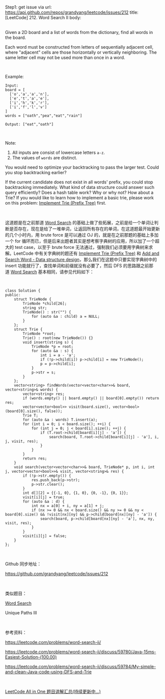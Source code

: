 Step1: get issue via url: https://api.github.com/repos/grandyang/leetcode/issues/212 
 title:[LeetCode] 212. Word Search II 
 body:  
  

Given a 2D board and a list of words from the dictionary, find all words in the board.

Each word must be constructed from letters of sequentially adjacent cell, where "adjacent" cells are those horizontally or vertically neighboring. The same letter cell may not be used more than once in a word.

 

Example:
    
    
    Input: 
    board = [
      ['o','a','a','n'],
      ['e','t','a','e'],
      ['i','h','k','r'],
      ['i','f','l','v']
    ]
    words = ["oath","pea","eat","rain"]
    
    Output: ["eat","oath"]
    

 

Note:

  1. All inputs are consist of lowercase letters `a-z`.
  2. The values of `words` are distinct.



You would need to optimize your backtracking to pass the larger test. Could you stop backtracking earlier?

If the current candidate does not exist in all words' prefix, you could stop backtracking immediately. What kind of data structure could answer such query efficiently? Does a hash table work? Why or why not? How about a Trie? If you would like to learn how to implement a basic trie, please work on this problem: [Implement Trie (Prefix Tree)](https://leetcode.com/problems/implement-trie-prefix-tree/) first.

 

这道题是在之前那道 [Word Search](http://www.cnblogs.com/grandyang/p/4332313.html) 的基础上做了些拓展，之前是给一个单词让判断是否存在，现在是给了一堆单词，让返回所有存在的单词，在这道题最开始更新的几个小时内，用 brute force 是可以通过 OJ 的，就是在之前那题的基础上多加一个 for 循环而已，但是后来出题者其实是想考察字典树的应用，所以加了一个超大的 test case，以至于 brute force 无法通过，强制我们必须要用字典树来求解。LeetCode 中有关字典树的题还有 [Implement Trie (Prefix Tree)](http://www.cnblogs.com/grandyang/p/4491665.html) 和 [Add and Search Word - Data structure design](http://www.cnblogs.com/grandyang/p/4507286.html)，那么我们在这题中只要实现字典树中的 insert 功能就行了，查找单词和前缀就没有必要了，然后 DFS 的思路跟之前那道 [Word Search](http://www.cnblogs.com/grandyang/p/4332313.html) 基本相同，请参见代码如下：

 
    
    
    class Solution {
    public:
        struct TrieNode {
            TrieNode *child[26];
            string str;
            TrieNode() : str("") {
                for (auto &a : child) a = NULL;
            }
        };
        struct Trie {
            TrieNode *root;
            Trie() : root(new TrieNode()) {}
            void insert(string s) {
                TrieNode *p = root;
                for (auto &a : s) {
                    int i = a - 'a';
                    if (!p->child[i]) p->child[i] = new TrieNode();
                    p = p->child[i];
                }
                p->str = s;
            }
        };
        vector<string> findWords(vector<vector<char>>& board, vector<string>& words) {
            vector<string> res;
            if (words.empty() || board.empty() || board[0].empty()) return res;
            vector<vector<bool>> visit(board.size(), vector<bool>(board[0].size(), false));
            Trie T;
            for (auto &a : words) T.insert(a);
            for (int i = 0; i < board.size(); ++i) {
                for (int j = 0; j < board[i].size(); ++j) {
                    if (T.root->child[board[i][j] - 'a']) {
                        search(board, T.root->child[board[i][j] - 'a'], i, j, visit, res);
                    }
                }
            }
            return res;
        }
        void search(vector<vector<char>>& board, TrieNode* p, int i, int j, vector<vector<bool>>& visit, vector<string>& res) { 
            if (!p->str.empty()) {
                res.push_back(p->str);
                p->str.clear();
            }
            int d[][2] = {{-1, 0}, {1, 0}, {0, -1}, {0, 1}};
            visit[i][j] = true;
            for (auto &a : d) {
                int nx = a[0] + i, ny = a[1] + j;
                if (nx >= 0 && nx < board.size() && ny >= 0 && ny < board[0].size() && !visit[nx][ny] && p->child[board[nx][ny] - 'a']) {
                    search(board, p->child[board[nx][ny] - 'a'], nx, ny, visit, res);
                }
            }
            visit[i][j] = false;
        }
    };

 

Github 同步地址：

<https://github.com/grandyang/leetcode/issues/212>

 

类似题目：

[Word Search](http://www.cnblogs.com/grandyang/p/4332313.html)

Unique Paths III

 

参考资料：

<https://leetcode.com/problems/word-search-ii/>

<https://leetcode.com/problems/word-search-ii/discuss/59780/Java-15ms-Easiest-Solution-(100.00)>

<https://leetcode.com/problems/word-search-ii/discuss/59784/My-simple-and-clean-Java-code-using-DFS-and-Trie>[  
](https://leetcode.com/problems/word-search-ii/discuss/59784/My-simple-and-clean-Java-code-using-DFS-and-Trie)

 

[LeetCode All in One 题目讲解汇总(持续更新中...)](http://www.cnblogs.com/grandyang/p/4606334.html)
